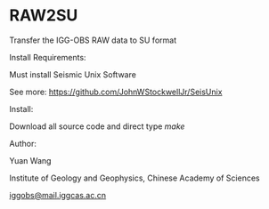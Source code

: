 # RAW2SU
Transfer the IGG-OBS RAW data to SU format

Install Requirements: 

  Must install Seismic Unix Software
  
  See more: https://github.com/JohnWStockwellJr/SeisUnix


Install: 

  Download all source code and direct type _make_



Author: 

Yuan Wang

Institute of Geology and Geophysics, Chinese Academy of Sciences

iggobs@mail.iggcas.ac.cn
